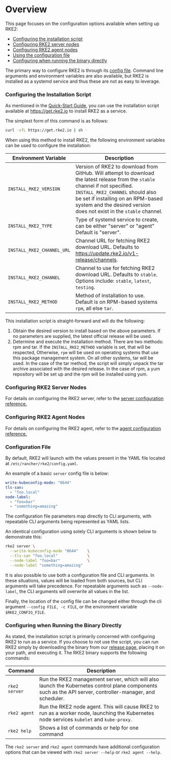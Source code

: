 # Overview

This page focuses on the configuration options available when setting up RKE2:

- [Configuring the installation script](#configuring-the-installation-script)
- [Configuring RKE2 server nodes](#configuring-rke2-server-nodes)
- [Configuring RKE2 agent nodes](#configuring-rke2-agent-nodes)
- [Using the configuration file](#configuration-file)
- [Configuring when running the binary directly](#configuring-when-running-the-binary-directly)

The primary way to configure RKE2 is through its [config file](#configuration-file). Command line arguments and environment variables are also available, but RKE2 is installed as a systemd service and thus these are not as easy to leverage.

### Configuring the Installation Script

As mentioned in the [Quick-Start Guide](../../install/quickstart.md), you can use the installation script available at https://get.rke2.io to install RKE2 as a service.

The simplest form of this command is as follows:
```sh
curl -sfL https://get.rke2.io | sh -
```

When using this method to install RKE2, the following environment variables can be used to configure the installation:

| Environment Variable | Description |
|-----------------------------|---------------------------------------------|
| <span style="white-space: nowrap">`INSTALL_RKE2_VERSION`</span> | Version of RKE2 to download from GitHub. Will attempt to download the latest release from the `stable` channel if not specified. `INSTALL_RKE2_CHANNEL` should also be set if installing on an RPM-based system and the desired version does not exist in the `stable` channel. |
| <span style="white-space: nowrap">`INSTALL_RKE2_TYPE`</span> | Type of systemd service to create, can be either "server" or "agent" Default is "server". |
| <span style="white-space: nowrap">`INSTALL_RKE2_CHANNEL_URL`</span> | Channel URL for fetching RKE2 download URL. Defaults to https://update.rke2.io/v1-release/channels. |
| <span style="white-space: nowrap">`INSTALL_RKE2_CHANNEL`</span> | Channel to use for fetching RKE2 download URL. Defaults to `stable`. Options include: `stable`, `latest`, `testing`. |
| <span style="white-space: nowrap">`INSTALL_RKE2_METHOD`</span> | Method of installation to use. Default is on RPM-based systems `rpm`, all else `tar`. |

This installation script is straight-forward and will do the following:

1. Obtain the desired version to install based on the above parameters. If no parameters are supplied, the latest official release will be used.
2. Determine and execute the installation method. There are two methods: rpm and tar. If the `INSTALL_RKE2_METHOD` variable is set, that will be respected, Otherwise, `rpm` will be used on operating systems that use this package management system. On all other systems, tar will be used. In the case of the tar method, the script will simply unpack the tar archive associated with the desired release. In the case of rpm, a yum repository will be set up and the rpm will be installed using yum.

### Configuring RKE2 Server Nodes

For details on configuring the RKE2 server, refer to the [server configuration reference.](server_config.md)


### Configuring RKE2 Agent Nodes

For details on configuring the RKE2 agent, refer to the [agent configuration reference.](agent_config.md)

### Configuration File

By default, RKE2 will launch with the values present in the YAML file located at `/etc/rancher/rke2/config.yaml`.

An example of a basic `server` config file is below:

```yaml
write-kubeconfig-mode: "0644"
tls-san:
  - "foo.local"
node-label:
  - "foo=bar"
  - "something=amazing"
```

The configuration file parameters map directly to CLI arguments, with repeatable CLI arguments being represented as YAML lists.

An identical configuration using solely CLI arguments is shown below to demonstrate this:

```bash
rke2 server \
  --write-kubeconfig-mode "0644"    \
  --tls-san "foo.local"             \
  --node-label "foo=bar"            \
  --node-label "something=amazing"
```

It is also possible to use both a configuration file and CLI arguments.  In these situations, values will be loaded from both sources, but CLI arguments will take precedence.  For repeatable arguments such as `--node-label`, the CLI arguments will overwrite all values in the list.

Finally, the location of the config file can be changed either through the cli argument `--config FILE, -c FILE`, or the environment variable `$RKE2_CONFIG_FILE`.

### Configuring when Running the Binary Directly

As stated, the installation script is primarily concerned with configuring RKE2 to run as a service. If you choose to not use the script, you can run RKE2 simply by downloading the binary from our [release page](https://github.com/rancher/rke2/releases/latest), placing it on your path, and executing it. The RKE2 binary supports the following commands:

Command | Description
--------|------------------
<span style="white-space: nowrap">`rke2 server`</span> | Run the RKE2 management server, which will also launch the Kubernetes control plane components such as the API server, controller-manager, and scheduler.
<span style="white-space: nowrap">`rke2 agent`</span> |  Run the RKE2 node agent. This will cause RKE2 to run as a worker node, launching the Kubernetes node services `kubelet` and `kube-proxy`.
<span style="white-space: nowrap">`rke2 help`</span> | Shows a list of commands or help for one command

The `rke2 server` and `rke2 agent` commands have additional configuration options that can be viewed with <span style="white-space: nowrap">`rke2 server --help`</span> or <span style="white-space: nowrap">`rke2 agent --help`</span>.
